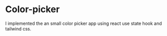 # Color-picker
I implemented the  an small color picker app using react use state hook and tailwind css.
